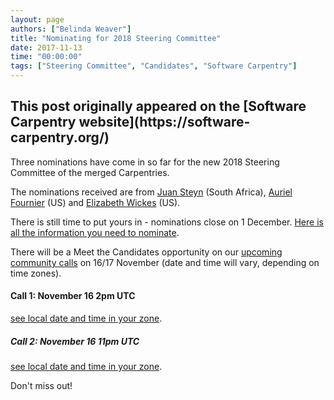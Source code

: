 ```yaml
---
layout: page
authors: ["Belinda Weaver"]
title: "Nominating for 2018 Steering Committee"
date: 2017-11-13
time: "00:00:00"
tags: ["Steering Committee", "Candidates", "Software Carpentry"]
---
```


<h2>This post originally appeared on the [Software Carpentry website](https://software-carpentry.org/)</h2>

Three nominations have come in so far for the new 2018 Steering Committee of the merged Carpentries.

The nominations received are from [Juan Steyn](https://software-carpentry.org/blog/2017/11/2018-election-juan-steyn.html) (South Africa), 
[Auriel Fournier](https://software-carpentry.org/blog/2017/11/2018-sc-election-fournier.html) (US) 
and [Elizabeth Wickes](https://software-carpentry.org/blog/2017/11/election-wickes.html) (US).

There is still time to put yours in - nominations close on 1 December. 
[Here is all the information you need to nominate](http://www.datacarpentry.org/blog/call-for-candidates-joint-board/).

There will be a Meet the Candidates opportunity on 
our [upcoming community calls](http://pad.software-carpentry.org/community-call-2017-11-16) on 
16/17 November (date and time will vary, depending on time zones).

#### Call 1: November 16 2pm UTC 
[see local date and time in your zone](https://www.timeanddate.com/worldclock/fixedtime.html?msg=November+Community+Call&iso=20171116T14&ah=1).

##### Call 2: November 16 11pm UTC
[see local date and time in your zone](https://www.timeanddate.com/worldclock/fixedtime.html?msg=November+Community+Call&iso=20171116T23&ah=1).

Don't miss out!
